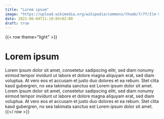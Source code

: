 ```yaml
---
title: "Lorem ipsum"
image: "https://upload.wikimedia.org/wikipedia/commons/thumb/7/7f/Ilm-Saale-Platte_bei_Paulinzella.JPG/1200px-Ilm-Saale-Platte_bei_Paulinzella.JPG"
date: 2021-06-04T11:19:03+02:00
draft: true
---
```


{{< row theme="light" >}}
# Lorem ipsum

Lorem ipsum dolor sit amet, consetetur sadipscing elitr, sed diam nonumy eirmod tempor invidunt ut labore et dolore magna aliquyam erat, sed diam voluptua. At vero eos et accusam et justo duo dolores et ea rebum. Stet clita kasd gubergren, no sea takimata sanctus est Lorem ipsum dolor sit amet. Lorem ipsum dolor sit amet, consetetur sadipscing elitr, sed diam nonumy eirmod tempor invidunt ut labore et dolore magna aliquyam erat, sed diam voluptua. At vero eos et accusam et justo duo dolores et ea rebum. Stet clita kasd gubergren, no sea takimata sanctus est Lorem ipsum dolor sit amet.
{{</ row >}}